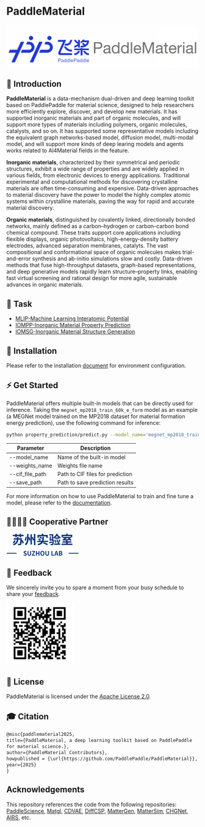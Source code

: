 # PaddleMaterial

<p align="center">
 <img src="docs/logo.png" align="middle" width = "600"/>
<p align="center">

## 🚀 Introduction

**PaddleMaterial** is a data-mechanism dual-driven and  deep learning toolkit based on PaddlePaddle for material science, designed to help researchers more efficiently explore, discover, and develop new materials. It has supported inorganic materials and part of organic molecules, and will support more types of materials including polymers, organic molecules, catalysts, and so on. It has supported some representative models including the equivalent graph networks-based model, diffusion model, multi-modal model, and will support more kinds of deep learing models and agents works related to AI4Material fields in the feature.

**Inorganic materials**, characterized by their symmetrical and periodic structures, exhibit a wide range of properties and are widely applied in various fields, from electronic devices to energy applications. Traditional experimental and computational methods for discovering crystalline materials are often time-consuming and expensive. Data-driven approaches to material discovery have the power to model the highly complex atomic systems within crystalline materials, paving the way for rapid and accurate material discovery.

**Organic materials**, distinguished by covalently linked, directionally bonded networks, mainly defined as a carbon–hydrogen or carbon–carbon bond chemical compound. These traits support core applications including flexible displays, organic photovoltaics, high-energy-density battery electrodes, advanced separation membranes, catalyts. The vast compositional and conformational space of organic molecules makes trial-and-error synthesis and ab-initio simulations slow and costly. Data-driven methods that fuse high-throughput datasets, graph-based representations, and deep generative models rapidly learn structure–property links, enabling fast virtual screening and rational design for more agile, sustainable advances in organic materials.

## 📑 Task
- [MLIP-Machine Learning Interatomic Potential](interatomic_potentials/README.md)
- [IOMPP-Inorganic Material Property Prediction](property_prediction/README.md)
- [IOMSG-Inorganic Material Structure Generation](structure_generation/README.md)

## 🔧 Installation

Please refer to the installation [document](Install.md) for environment configuration.


## ⚡ Get Started

PaddleMaterial offers multiple built-in models that can be directly used for inference. Taking the `megnet_mp2018_train_60k_e_form` model as an example (a MEGNet model trained on the MP2018 dataset for material formation energy prediction), use the following command for inference:
```bash
python property_prediction/predict.py --model_name='megnet_mp2018_train_60k_e_form' --weights_name='best.pdparams' --cif_file_path='./property_prediction/example_data/cifs/' --save_path='result.csv'
```

<table>
    <thead>
        <tr>
            <th>Parameter</th>
            <th>Description</th>
        </tr>
    </thead>
    <tbody>
        <tr>
            <td>--model_name</td>
            <td>Name of the built-in model</td>
        </tr>
        <tr>
            <td>--weights_name</td>
            <td>Weights file name</td>
        </tr>
        <tr>
            <td>--cif_file_path</td>
            <td>Path to CIF files for prediction</td>
        </tr>
        <tr>
            <td>--save_path</td>
            <td>Path to save prediction results</td>
        </tr>
    </tbody>
</table>

For more information on how to use PaddleMaterial to train and fine tune a model, please refer to the [documentation](get_started.md).


## 👩‍👩‍👧‍👦 Cooperative Partner
![SuZhouLab](docs/suzhoulab.png)

## 🔄 Feedback

We sincerely invite you to spare a moment from your busy schedule to share your [feedback](https://paddle.wjx.cn/vm/rXyQwB2.aspx#).

![feedback](docs/feedback.png)


## 📜 License

PaddleMaterial is licensed under the [Apache License 2.0](LICENSE).


## 🎓 Citation


    @misc{paddlematerial2025,
    title={PaddleMaterial, a deep learning toolkit based on PaddlePaddle for material science.},
    author={PaddleMaterial Contributors},
    howpublished = {\url{https://github.com/PaddlePaddle/PaddleMaterial}},
    year={2025}
    }


## Acknowledgements

This repository references the code from the following repositories:
[PaddleScience](https://github.com/PaddlePaddle/PaddleScience),
[Matgl](https://github.com/materialsvirtuallab/matgl),
[CDVAE](https://github.com/txie-93/cdvae),
[DiffCSP](https://github.com/jiaor17/DiffCSP),
[MatterGen](https://github.com/microsoft/mattergen),
[MatterSim](https://github.com/microsoft/mattersim),
[CHGNet](https://github.com/CederGroupHub/chgnet),
[AIRS](https://github.com/divelab/AIRS),
etc.

